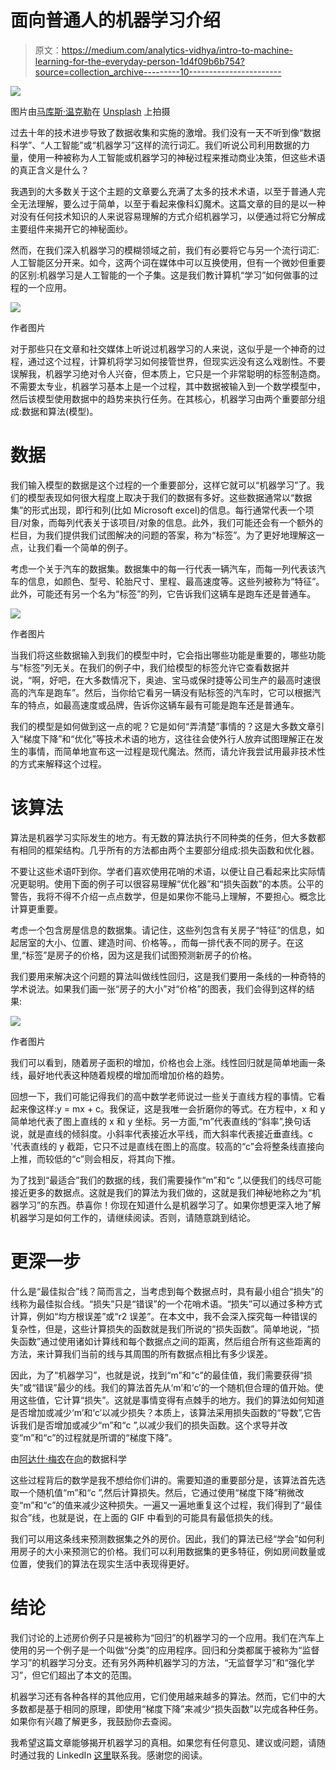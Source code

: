 # 面向普通人的机器学习介绍

> 原文：<https://medium.com/analytics-vidhya/intro-to-machine-learning-for-the-everyday-person-1d4f09b6b754?source=collection_archive---------10----------------------->

![](img/05e33717b62c51c638db7e2ef34ef44d.png)

图片由[马库斯·温克勒](https://unsplash.com/@markuswinkler)在 [Unsplash](https://unsplash.com/?utm_source=medium&utm_medium=referral) 上拍摄

过去十年的技术进步导致了数据收集和实施的激增。我们没有一天不听到像“数据科学”、“人工智能”或“机器学习”这样的流行词汇。我们听说公司利用数据的力量，使用一种被称为人工智能或机器学习的神秘过程来推动商业决策，但这些术语的真正含义是什么？

我遇到的大多数关于这个主题的文章要么充满了太多的技术术语，以至于普通人完全无法理解，要么过于简单，以至于看起来像科幻魔术。这篇文章的目的是以一种对没有任何技术知识的人来说容易理解的方式介绍机器学习，以便通过将它分解成主要组件来揭开它的神秘面纱。

然而，在我们深入机器学习的模糊领域之前，我们有必要将它与另一个流行词汇:人工智能区分开来。如今，这两个词在媒体中可以互换使用，但有一个微妙但重要的区别:机器学习是人工智能的一个子集。这是我们教计算机“学习”如何做事的过程的一个应用。

![](img/a05eb28ed568b9048ece7d814764c59d.png)

作者图片

对于那些只在文章和社交媒体上听说过机器学习的人来说，这似乎是一个神奇的过程，通过这个过程，计算机将学习如何接管世界，但现实远没有这么戏剧性。不要误解我，机器学习绝对令人兴奋，但本质上，它只是一个非常聪明的标签制造商。不需要太专业，机器学习基本上是一个过程，其中数据被输入到一个数学模型中，然后该模型使用数据中的趋势来执行任务。在其核心，机器学习由两个重要部分组成:数据和算法(模型)。

# 数据

我们输入模型的数据是这个过程的一个重要部分，这样它就可以“机器学习”了。我们的模型表现如何很大程度上取决于我们的数据有多好。这些数据通常以“数据集”的形式出现，即行和列(比如 Microsoft excel)的信息。每行通常代表一个项目/对象，而每列代表关于该项目/对象的信息。此外，我们可能还会有一个额外的栏目，为我们提供我们试图解决的问题的答案，称为“标签”。为了更好地理解这一点，让我们看一个简单的例子。

考虑一个关于汽车的数据集。数据集中的每一行代表一辆汽车，而每一列代表该汽车的信息，如颜色、型号、轮胎尺寸、里程、最高速度等。这些列被称为“特征”。此外，可能还有另一个名为“标签”的列，它告诉我们这辆车是跑车还是普通车。

![](img/8a9f64d8ed22f811ccd15ec02cc359d7.png)

作者图片

当我们将这些数据输入到我们的模型中时，它会指出哪些功能是重要的，哪些功能与“标签”列无关。在我们的例子中，我们给模型的标签允许它查看数据并说，“啊，好吧，在大多数情况下，奥迪、宝马或保时捷等公司生产的最高时速很高的汽车是跑车”。然后，当你给它看另一辆没有贴标签的汽车时，它可以根据汽车的特点，如最高速度或品牌，告诉你这辆车最有可能是跑车还是普通车。

我们的模型是如何做到这一点的呢？它是如何“弄清楚”事情的？这是大多数文章引入“梯度下降”和“优化”等技术术语的地方，这往往会使外行人放弃试图理解正在发生的事情，而简单地宣布这一过程是现代魔法。然而，请允许我尝试用最非技术性的方式来解释这个过程。

# 该算法

算法是机器学习实际发生的地方。有无数的算法执行不同种类的任务，但大多数都有相同的框架结构。几乎所有的方法都由两个主要部分组成:损失函数和优化器。

不要让这些术语吓到你。学者们喜欢使用花哨的术语，以便让自己看起来比实际情况更聪明。使用下面的例子可以很容易理解“优化器”和“损失函数”的本质。公平的警告，我将不得不介绍一点点数学，但是如果你不能马上理解，不要担心。概念比计算更重要。

考虑一个包含房屋信息的数据集。请记住，这些列包含有关房子“特征”的信息，如起居室的大小、位置、建造时间、价格等。，而每一排代表不同的房子。在这里,“标签”是房子的价格，因为这是我们试图预测新房子的价格。

我们要用来解决这个问题的算法叫做线性回归，这是我们要用一条线的一种奇特的学术说法。如果我们画一张“房子的大小”对“价格”的图表，我们会得到这样的结果:

![](img/48b5693fbb995f0eecf715b0454175ad.png)

作者图片

我们可以看到，随着房子面积的增加，价格也会上涨。线性回归就是简单地画一条线，最好地代表这种随着规模的增加而增加价格的趋势。

回想一下，我们可能记得我们的高中数学老师说过一些关于直线方程的事情。它看起来像这样:y = mx + c。我保证，这是我唯一会折磨你的等式。在方程中，x 和 y 简单地代表了图上直线的 x 和 y 坐标。另一方面,“m”代表直线的“斜率”,换句话说，就是直线的倾斜度。小斜率代表接近水平线，而大斜率代表接近垂直线。c '代表直线的 y 截距，它只不过是直线在图上的高度。较高的“c”会将整条线直接向上推，而较低的“c”则会相反，将其向下推。

为了找到“最适合”我们的数据的线，我们需要操作“m”和“c ”,以便我们的线尽可能接近更多的数据点。这就是我们的算法为我们做的，这就是我们神秘地称之为“机器学习”的东西。恭喜你！你现在知道什么是机器学习了。如果你想更深入地了解机器学习是如何工作的，请继续阅读。否则，请随意跳到结论。

# 更深一步

什么是“最佳拟合”线？简而言之，当考虑到每个数据点时，具有最小组合“损失”的线称为最佳拟合线。“损失”只是“错误”的一个花哨术语。“损失”可以通过多种方式计算，例如“均方根误差”或“r2 误差”。在本文中，我不会深入探究每一种错误的复杂性，但是，这些计算损失的函数就是我们所说的“损失函数”。简单地说，“损失函数”通过使用诸如计算线和每个数据点之间的距离，然后组合所有这些距离的方法，来计算我们当前的线与其周围的所有数据点相比有多少误差。

因此，为了“机器学习”，也就是说，找到“m”和“c”的最佳值，我们需要获得“损失”或“错误”最少的线。我们的算法首先从‘m’和‘c’的一个随机但合理的值开始。使用这些值，它计算“损失”。这就是事情变得有点棘手的地方。我们的算法如何知道是否增加或减少‘m’和‘c’以减少损失？本质上，该算法采用损失函数的“导数”,它告诉我们是否增加或减少“m”和“c ”,以减少我们的损失函数。这个求导并改变“m”和“c”的过程就是所谓的“梯度下降”。

由[阿达什·梅农](https://adarsh-menon.medium.com/)在[向](https://towardsdatascience.com/linear-regression-using-gradient-descent-97a6c8700931)的数据科学

这些过程背后的数学是我不想给你们讲的。需要知道的重要部分是，该算法首先选取一个随机值“m”和“c ”,然后计算损失。然后，它通过使用“梯度下降”稍微改变“m”和“c”的值来减少这种损失。一遍又一遍地重复这个过程，我们得到了“最佳拟合”线，也就是说，在上面的 GIF 中看到的可能具有最低损失的线。

我们可以用这条线来预测数据集之外的房价。因此，我们的算法已经“学会”如何利用房子的大小来预测它的价格。我们可以利用数据集的更多特征，例如房间数量或位置，使我们的算法在现实生活中表现得更好。

# 结论

我们讨论的上述房价例子只是被称为“回归”的机器学习的一个应用。我们在汽车上使用的另一个例子是一个叫做“分类”的应用程序。回归和分类都属于被称为“监督学习”的机器学习分支。还有另外两种机器学习的方法，“无监督学习”和“强化学习”，但它们超出了本文的范围。

机器学习还有各种各样的其他应用，它们使用越来越多的算法。然而，它们中的大多数都是基于相同的原理，即使用“梯度下降”来减少“损失函数”以完成各种任务。如果你有兴趣了解更多，我鼓励你去查阅。

我希望这篇文章能够揭开机器学习的真相。如果您有任何意见、建议或问题，请随时通过我的 LinkedIn [这里](https://www.linkedin.com/in/roban1994/)联系我。感谢您的阅读。